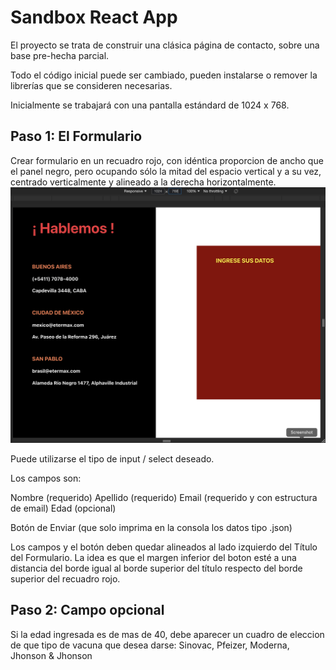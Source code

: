 # Sandbox React App

El proyecto se trata de construir una clásica página de contacto, sobre una base pre-hecha parcial.

Todo el código inicial puede ser cambiado, pueden instalarse o remover la librerías que se consideren necesarias.

Inicialmente se trabajará con una pantalla estándard de 1024 x 768.

## Paso 1: El Formulario

Crear formulario en un recuadro rojo, con idéntica proporcion de ancho que el panel negro, pero ocupando sólo la mitad del espacio vertical y a su vez, centrado verticalmente y alineado a la derecha horizontalmente.
![Screenshot](./image.png)

Puede utilizarse el tipo de input / select deseado.

Los campos son:

Nombre (requerido) 
Apellido (requerido)
Email (requerido y con estructura de email)
Edad (opcional)

Botón de Enviar (que solo imprima en la consola los datos tipo .json)

Los campos y el botón deben quedar alineados al lado izquierdo del Título del Formulario.
La idea es que el margen inferior del boton esté a una distancia del borde igual al borde superior del título respecto del borde superior del recuadro rojo.

## Paso 2: Campo opcional
Si la edad ingresada es de mas de 40, debe aparecer un cuadro de eleccion de que tipo de vacuna que desea darse:
Sinovac, Pfeizer, Moderna, Jhonson & Jhonson
